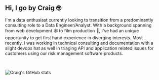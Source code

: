 ## Hi, I go by Craig 🤓  

<!--
**craigtrupp/craigtrupp** is a ✨ _special_ ✨ repository because its `README.md` (this file) appears on your GitHub profile.

Here are some ideas to get you started:

- 🔭 I’m currently working on ...
- 🌱 I’m currently learning ...
- 👯 I’m looking to collaborate on ...
- 🤔 I’m looking for help with ...
- 💬 Ask me about ...
- 📫 How to reach me: ...
- 😄 Pronouns: ...
- ⚡ Fun fact: ...
-->

I'm a data enthusiast currently looking to transition from a predominantly consulting role to a Data Engineer/Analyst. With a background spanning from web development 🕸️ to film production 🎥, I've had an unique opportunity to get first hand experience in diverging interests. Most recently, I was working in technical consulting and documentation with a slight devops hat as well in triaging API and application related issues for customers using our risk management software products.

<br>

![Craig's GitHub stats](https://github-readme-stats.vercel.app/api?username=craigtrupp&show_icons=true&theme=transparent)
